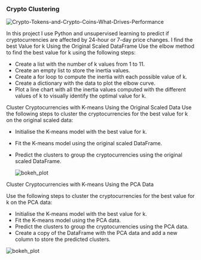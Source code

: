 ### Crypto Clustering

![Crypto-Tokens-and-Crypto-Coins-What-Drives-Performance](https://github.com/gulcanasln/CryptoClustering/assets/123443605/fcc210eb-b67f-4de6-a1e0-c99be77a6bb5)


In this project I use Python and unsupervised learning to predict if cryptocurrencies are affected by 24-hour or 7-day price changes.
I find the best Value for k Using the Original Scaled DataFrame
Use the elbow method to find the best value for k using the following steps:
* Create a list with the number of k values from 1 to 11.
* Create an empty list to store the inertia values.
* Create a for loop to compute the inertia with each possible value of k.
* Create a dictionary with the data to plot the elbow curve.
* Plot a line chart with all the inertia values computed with the different values of k to visually identify the optimal value for k.

Cluster Cryptocurrencies with K-means Using the Original Scaled Data
Use the following steps to cluster the cryptocurrencies for the best value for k on the original scaled data:
* Initialise the K-means model with the best value for k.
* Fit the K-means model using the original scaled DataFrame.
* Predict the clusters to group the cryptocurrencies using the original scaled DataFrame.

  ![bokeh_plot](https://github.com/gulcanasln/CryptoClustering/assets/123443605/e5aa2633-68b4-41c8-a721-56923468b5d4)


Cluster Cryptocurrencies with K-means Using the PCA Data

Use the following steps to cluster the cryptocurrencies for the best value for k on the PCA data:
* Initialise the K-means model with the best value for k.
* Fit the K-means model using the PCA data.
* Predict the clusters to group the cryptocurrencies using the PCA data.
* Create a copy of the DataFrame with the PCA data and add a new column to store the predicted clusters.

![bokeh_plot](https://github.com/gulcanasln/CryptoClustering/assets/123443605/0738f088-6e27-4d7b-9dbe-587c831e51ed)

